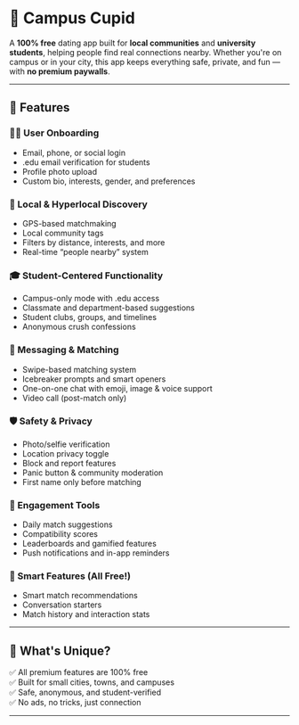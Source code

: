 # 💖 Campus Cupid

A **100% free** dating app built for **local communities** and **university students**, helping people find real connections nearby. Whether you're on campus or in your city, this app keeps everything safe, private, and fun — with **no premium paywalls**.

---

## 🚀 Features

### 🧑‍💼 User Onboarding
- Email, phone, or social login
- .edu email verification for students
- Profile photo upload
- Custom bio, interests, gender, and preferences

### 📍 Local & Hyperlocal Discovery
- GPS-based matchmaking
- Local community tags
- Filters by distance, interests, and more
- Real-time “people nearby” system

### 🎓 Student-Centered Functionality
- Campus-only mode with .edu access
- Classmate and department-based suggestions
- Student clubs, groups, and timelines
- Anonymous crush confessions

### 💬 Messaging & Matching
- Swipe-based matching system
- Icebreaker prompts and smart openers
- One-on-one chat with emoji, image & voice support
- Video call (post-match only)

### 🛡️ Safety & Privacy
- Photo/selfie verification
- Location privacy toggle
- Block and report features
- Panic button & community moderation
- First name only before matching

### 🎉 Engagement Tools
- Daily match suggestions
- Compatibility scores
- Leaderboards and gamified features
- Push notifications and in-app reminders

### 🧠 Smart Features (All Free!)
- Smart match recommendations
- Conversation starters
- Match history and interaction stats

---

## 🌟 What's Unique?

✅ All premium features are 100% free  
✅ Built for small cities, towns, and campuses  
✅ Safe, anonymous, and student-verified  
✅ No ads, no tricks, just connection

---
